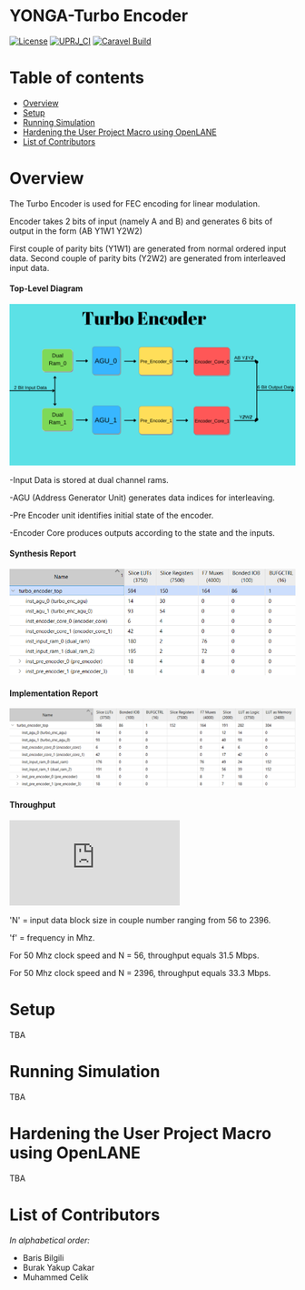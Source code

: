 # YONGA-Turbo Encoder

[![License](https://img.shields.io/badge/License-Apache%202.0-blue.svg)](https://opensource.org/licenses/Apache-2.0) [![UPRJ_CI](https://github.com/efabless/caravel_project_example/actions/workflows/user_project_ci.yml/badge.svg)](https://github.com/efabless/caravel_project_example/actions/workflows/user_project_ci.yml) [![Caravel Build](https://github.com/efabless/caravel_project_example/actions/workflows/caravel_build.yml/badge.svg)](https://github.com/efabless/caravel_project_example/actions/workflows/caravel_build.yml)

Table of contents
=================

- [Overview](#overview)
- [Setup](#setup)
- [Running Simulation](#running-simulation)
- [Hardening the User Project Macro using OpenLANE](#hardening-the-user-project-macro-using-openlane)
- [List of Contributors](#list-of-contributors)

Overview
========

The Turbo Encoder is used for FEC encoding for linear modulation.

Encoder takes 2 bits of input (namely A and B) and generates 6 bits of output in the form (AB Y1W1 Y2W2)

First couple of parity bits (Y1W1) are generated from normal ordered input data.
Second couple of parity bits (Y2W2) are generated from interleaved input data.

#### Top-Level Diagram
![alt text](docs/encoder_schematic.png)

-Input Data is stored at dual channel rams. 

-AGU (Address Generator Unit) generates data indices for interleaving.

-Pre Encoder unit identifies initial state of the encoder.

-Encoder Core produces outputs according to the state and the inputs.

#### Synthesis Report
![alt text](docs/synt_encoder.png)

#### Implementation Report
![alt text](docs/imp_encoder.png)


#### Throughput
![equation](http://www.sciweavers.org/tex2img.php?eq=%5Cfrac%7B2%2AN%7D%7B3%2AN%2B10%7D%20%2A%20f&bc=White&fc=Black&im=jpg&fs=12&ff=arev&edit=0)

'N' = input data block size in couple number ranging from 56 to 2396.

'f' = frequency in Mhz.

For 50 Mhz clock speed and N = 56, throughput equals 31.5 Mbps.

For 50 Mhz clock speed and N = 2396, throughput equals 33.3 Mbps.

Setup
========

TBA

Running Simulation
========

TBA

Hardening the User Project Macro using OpenLANE
========

TBA

List of Contributors
=================================

*In alphabetical order:*

- Baris Bilgili
- Burak Yakup Cakar
- Muhammed Celik

